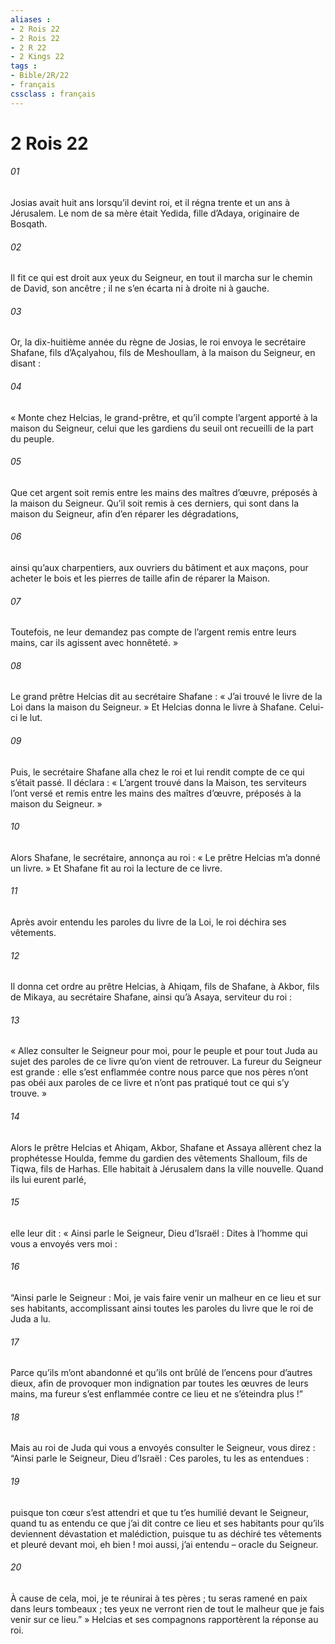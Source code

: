 ```yaml
---
aliases : 
- 2 Rois 22
- 2 Rois 22
- 2 R 22
- 2 Kings 22
tags : 
- Bible/2R/22
- français
cssclass : français
---
```


# 2 Rois 22

###### 01
Josias avait huit ans lorsqu’il devint roi, et il régna trente et un ans à Jérusalem. Le nom de sa mère était Yedida, fille d’Adaya, originaire de Bosqath.
###### 02
Il fit ce qui est droit aux yeux du Seigneur, en tout il marcha sur le chemin de David, son ancêtre ; il ne s’en écarta ni à droite ni à gauche.
###### 03
Or, la dix-huitième année du règne de Josias, le roi envoya le secrétaire Shafane, fils d’Açalyahou, fils de Meshoullam, à la maison du Seigneur, en disant :
###### 04
« Monte chez Helcias, le grand-prêtre, et qu’il compte l’argent apporté à la maison du Seigneur, celui que les gardiens du seuil ont recueilli de la part du peuple.
###### 05
Que cet argent soit remis entre les mains des maîtres d’œuvre, préposés à la maison du Seigneur. Qu’il soit remis à ces derniers, qui sont dans la maison du Seigneur, afin d’en réparer les dégradations,
###### 06
ainsi qu’aux charpentiers, aux ouvriers du bâtiment et aux maçons, pour acheter le bois et les pierres de taille afin de réparer la Maison.
###### 07
Toutefois, ne leur demandez pas compte de l’argent remis entre leurs mains, car ils agissent avec honnêteté. »
###### 08
Le grand prêtre Helcias dit au secrétaire Shafane : « J’ai trouvé le livre de la Loi dans la maison du Seigneur. » Et Helcias donna le livre à Shafane. Celui-ci le lut.
###### 09
Puis, le secrétaire Shafane alla chez le roi et lui rendit compte de ce qui s’était passé. Il déclara : « L’argent trouvé dans la Maison, tes serviteurs l’ont versé et remis entre les mains des maîtres d’œuvre, préposés à la maison du Seigneur. »
###### 10
Alors Shafane, le secrétaire, annonça au roi : « Le prêtre Helcias m’a donné un livre. » Et Shafane fit au roi la lecture de ce livre.
###### 11
Après avoir entendu les paroles du livre de la Loi, le roi déchira ses vêtements.
###### 12
Il donna cet ordre au prêtre Helcias, à Ahiqam, fils de Shafane, à Akbor, fils de Mikaya, au secrétaire Shafane, ainsi qu’à Asaya, serviteur du roi :
###### 13
« Allez consulter le Seigneur pour moi, pour le peuple et pour tout Juda au sujet des paroles de ce livre qu’on vient de retrouver. La fureur du Seigneur est grande : elle s’est enflammée contre nous parce que nos pères n’ont pas obéi aux paroles de ce livre et n’ont pas pratiqué tout ce qui s’y trouve. »
###### 14
Alors le prêtre Helcias et Ahiqam, Akbor, Shafane et Assaya allèrent chez la prophétesse Houlda, femme du gardien des vêtements Shalloum, fils de Tiqwa, fils de Harhas. Elle habitait à Jérusalem dans la ville nouvelle. Quand ils lui eurent parlé,
###### 15
elle leur dit : « Ainsi parle le Seigneur, Dieu d’Israël : Dites à l’homme qui vous a envoyés vers moi :
###### 16
“Ainsi parle le Seigneur : Moi, je vais faire venir un malheur en ce lieu et sur ses habitants, accomplissant ainsi toutes les paroles du livre que le roi de Juda a lu.
###### 17
Parce qu’ils m’ont abandonné et qu’ils ont brûlé de l’encens pour d’autres dieux, afin de provoquer mon indignation par toutes les œuvres de leurs mains, ma fureur s’est enflammée contre ce lieu et ne s’éteindra plus !”
###### 18
Mais au roi de Juda qui vous a envoyés consulter le Seigneur, vous direz : “Ainsi parle le Seigneur, Dieu d’Israël : Ces paroles, tu les as entendues :
###### 19
puisque ton cœur s’est attendri et que tu t’es humilié devant le Seigneur, quand tu as entendu ce que j’ai dit contre ce lieu et ses habitants pour qu’ils deviennent dévastation et malédiction, puisque tu as déchiré tes vêtements et pleuré devant moi, eh bien ! moi aussi, j’ai entendu – oracle du Seigneur.
###### 20
À cause de cela, moi, je te réunirai à tes pères ; tu seras ramené en paix dans leurs tombeaux ; tes yeux ne verront rien de tout le malheur que je fais venir sur ce lieu.” » Helcias et ses compagnons rapportèrent la réponse au roi.
